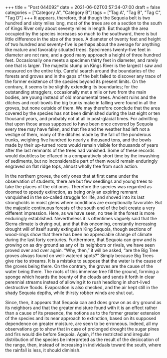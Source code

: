 +++
title = "Post 044092"
date = 2021-06-02T03:57:34-07:00
draft = false
categories = ["Category A", "Category B"]
tags = ["Tag A", "Tag B", "Tag C", "Tag D"]
+++
It appears, therefore, that though the Sequoia belt is two hundred and sixty miles long, most of the trees are on a section to the south of Kings River only about seventy miles in length. But though the area occupied by the species increases so much to the southward, there is but little difference in the size of the trees. A diameter of twenty feet and height of two hundred and seventy-five is perhaps about the average for anything like mature and favorably situated trees. Specimens twenty-five feet in diameter are not rare, and a good many approach a height of three hundred feet. Occasionally one meets a specimen thirty feet in diameter, and rarely one that is larger. The majestic stump on Kings River is the largest I saw and measured on the entire trip. Careful search around the boundaries of the forests and groves and in the gaps of the belt failed to discover any trace of the former existence of the species beyond its present limits. On the contrary, it seems to be slightly extending its boundaries; for the outstanding stragglers, occasionally met a mile or two from the main bodies, are young instead of old monumental trees. Ancient ruins and the ditches and root-bowls the big trunks make in falling were found in all the groves, but none outside of them. We may therefore conclude that the area covered by the species has not been diminished during the last eight or ten thousand years, and probably not at all in post-glacial times. For admitting that upon those areas supposed to have been once covered by Sequoia every tree may have fallen, and that fire and the weather had left not a vestige of them, many of the ditches made by the fall of the ponderous trunks, weighing five hundred to nearly a thousand tons, and the bowls made by their up-turned roots would remain visible for thousands of years after the last remnants of the trees had vanished. Some of these records would doubtless be effaced in a comparatively short time by the inwashing of sediments, but no inconsiderable part of them would remain enduringly engraved on flat ridge tops, almost wholly free from such action.

In the northern groves, the only ones that at first came under the observation of students, there are but few seedlings and young trees to take the places of the old ones. Therefore the species was regarded as doomed to speedy extinction, as being only an expiring remnant vanquished in the so-called struggle for life, and shoved into its last strongholds in moist glens where conditions are exceptionally favorable. But the majestic continuous forests of the south end of the belt create a very different impression. Here, as we have seen, no tree in the forest is more enduringly established. Nevertheless it is oftentimes vaguely said that the Sierra climate is drying out, and that this oncoming, constantly increasing drought will of itself surely extinguish King Sequoia, though sections of wood-rings show that there has been no appreciable change of climate during the last forty centuries. Furthermore, that Sequoia can grow and is growing on as dry ground as any of its neighbors or rivals, we have seen proved over and over again. “Why, then,” it will be asked, “are the Big Tree groves always found on well-watered spots?” Simply because Big Trees give rise to streams. It is a mistake to suppose that the water is the cause of the groves being there. On the contrary, the groves are the cause of the water being there. The roots of this immense tree fill the ground, forming a sponge which hoards the bounty of the clouds and sends it forth in clear perennial streams instead of allowing it to rush headlong in short-lived destructive floods. Evaporation is also checked, and the air kept still in the shady Sequoia depths, while thirsty robber winds are shut out.

Since, then, it appears that Sequoia can and does grow on as dry ground as its neighbors and that the greater moisture found with it is an effect rather than a cause of its presence, the notions as to the former greater extension of the species and its near approach to extinction, based on its supposed dependence on greater moisture, are seen to be erroneous. Indeed, all my observations go to show that in case of prolonged drought the sugar pines and firs would die before Sequoia. Again, if the restricted and irregular distribution of the species be interpreted as the result of the desiccation of the range, then, instead of increasing in individuals toward the south, where the rainfall is less, it should diminish.
